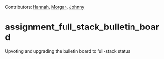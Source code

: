 Contributors: [Hannah](), [Morgan](), [Johnny](https://github.com/jsteenb2)
# assignment_full_stack_bulletin_board
Upvoting and upgrading the bulletin board to full-stack status
